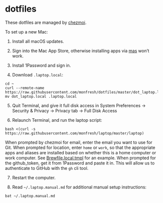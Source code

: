 # dotfiles

These dotfiles are managed by [chezmoi](https://www.chezmoi.io/).

To set up a new Mac:

1. Install all macOS updates.

2. Sign into the Mac App Store, otherwise installing apps via [mas](https://github.com/mas-cli/mas) won’t work.

3. Install 1Password and sign in.

4. Download `.laptop.local`:
```shell
cd ~
curl --remote-name https://raw.githubusercontent.com/monfresh/dotfiles/master/dot_laptop.local
mv dot_laptop.local .laptop.local
```
5. Quit Terminal, and give it full disk access in System Preferences -> Security & Privacy -> Privacy tab -> Full Disk Access

6. Relaunch Terminal, and run the laptop script:
```shell
bash <(curl -s https://raw.githubusercontent.com/monfresh/laptop/master/laptop)
```
When prompted by chezmoi for email, enter the email you want to use for Git.
When prompted for location, enter `home` or `work`, so that the appropriate apps
and aliases are installed based on whether this is a home computer or work computer.
See [Brewfile.local.tmpl](https://github.com/monfresh/dotfiles/blob/master/Brewfile.local.tmpl) for an example.
When prompted for the github_token, get it from 1Password and paste it in.
This will allow us to authenticate to GitHub with the `gh` cli tool.

7. Restart the computer.

8. Read `~/.laptop.manual.md` for additional manual setup instructions:
```shell
bat ~/.laptop.manual.md
```
